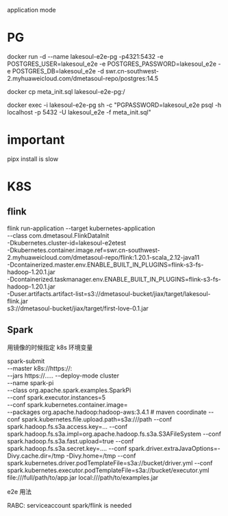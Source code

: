 application mode

# PG

docker run -d --name lakesoul-e2e-pg -p4321:5432 -e POSTGRES_USER=lakesoul_e2e -e POSTGRES_PASSWORD=lakesoul_e2e -e POSTGRES_DB=lakesoul_e2e -d swr.cn-southwest-2.myhuaweicloud.com/dmetasoul-repo/postgres:14.5 

docker cp meta_init.sql lakesoul-e2e-pg:/ 

docker exec -i lakesoul-e2e-pg sh -c "PGPASSWORD=lakesoul_e2e psql -h localhost -p 5432 -U lakesoul_e2e -f meta_init.sql"

# important
pipx install is slow

# K8S

## flink 

flink run-application --target kubernetes-application \
--class com.dmetasoul.FlinkDataInit \
-Dkubernetes.cluster-id=lakesoul-e2etest \
-Dkubernetes.container.image.ref=swr.cn-southwest-2.myhuaweicloud.com/dmetasoul-repo/flink:1.20.1-scala_2.12-java11 \
-Dcontainerized.master.env.ENABLE_BUILT_IN_PLUGINS=flink-s3-fs-hadoop-1.20.1.jar \
-Dcontainerized.taskmanager.env.ENABLE_BUILT_IN_PLUGINS=flink-s3-fs-hadoop-1.20.1.jar \
-Duser.artifacts.artifact-list=s3://dmetasoul-bucket/jiax/target/lakesoul-flink.jar \
s3://dmetasoul-bucket/jiax/target/first-love-0.1.jar


## Spark
用镜像的时候指定 k8s 环境变量

spark-submit \
   --master k8s://https://<k8s-apiserver-host>:<k8s-apiserver-port> \
   --jars
   https://.....
   --deploy-mode cluster \
   --name spark-pi \
   --class org.apache.spark.examples.SparkPi \
   --conf spark.executor.instances=5 \
   --conf spark.kubernetes.container.image=<spark-image> \
   --packages org.apache.hadoop:hadoop-aws:3.4.1 # maven coordinate
   --conf spark.kubernetes.file.upload.path=s3a://<s3-bucket>/path
   --conf spark.hadoop.fs.s3a.access.key=...
   --conf spark.hadoop.fs.s3a.impl=org.apache.hadoop.fs.s3a.S3AFileSystem
   --conf spark.hadoop.fs.s3a.fast.upload=true
   --conf spark.hadoop.fs.s3a.secret.key=....
   --conf spark.driver.extraJavaOptions=-Divy.cache.dir=/tmp -Divy.home=/tmp
   --conf spark.kubernetes.driver.podTemplateFile=s3a://bucket/driver.yml
   --conf spark.kubernetes.executor.podTemplateFile=s3a://bucket/executor.yml
   file:///full/path/to/app.jar
   local:///path/to/examples.jar
   

e2e 用法

RABC:
   serviceaccount spark/flink is needed
